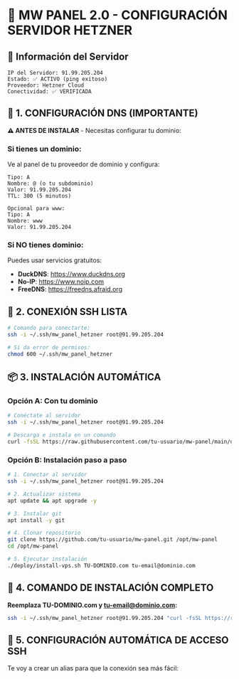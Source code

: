 # 🚀 MW PANEL 2.0 - CONFIGURACIÓN SERVIDOR HETZNER

## 📍 **Información del Servidor**
```
IP del Servidor: 91.99.205.204
Estado: ✅ ACTIVO (ping exitoso)
Proveedor: Hetzner Cloud
Conectividad: ✅ VERIFICADA
```

## 🔗 **1. CONFIGURACIÓN DNS (IMPORTANTE)**

**⚠️ ANTES DE INSTALAR** - Necesitas configurar tu dominio:

### **Si tienes un dominio:**
Ve al panel de tu proveedor de dominio y configura:
```
Tipo: A
Nombre: @ (o tu subdominio)
Valor: 91.99.205.204
TTL: 300 (5 minutos)

Opcional para www:
Tipo: A  
Nombre: www
Valor: 91.99.205.204
```

### **Si NO tienes dominio:**
Puedes usar servicios gratuitos:
- **DuckDNS**: https://www.duckdns.org
- **No-IP**: https://www.noip.com
- **FreeDNS**: https://freedns.afraid.org

## 🔑 **2. CONEXIÓN SSH LISTA**

```bash
# Comando para conectarte:
ssh -i ~/.ssh/mw_panel_hetzner root@91.99.205.204

# Si da error de permisos:
chmod 600 ~/.ssh/mw_panel_hetzner
```

## 📦 **3. INSTALACIÓN AUTOMÁTICA**

### **Opción A: Con tu dominio**
```bash
# Conéctate al servidor
ssh -i ~/.ssh/mw_panel_hetzner root@91.99.205.204

# Descarga e instala en un comando
curl -fsSL https://raw.githubusercontent.com/tu-usuario/mw-panel/main/deploy/install-vps.sh -o install-vps.sh && chmod +x install-vps.sh && ./install-vps.sh TU-DOMINIO.com tu-email@dominio.com
```

### **Opción B: Instalación paso a paso**
```bash
# 1. Conectar al servidor
ssh -i ~/.ssh/mw_panel_hetzner root@91.99.205.204

# 2. Actualizar sistema
apt update && apt upgrade -y

# 3. Instalar git
apt install -y git

# 4. Clonar repositorio
git clone https://github.com/tu-usuario/mw-panel.git /opt/mw-panel
cd /opt/mw-panel

# 5. Ejecutar instalación
./deploy/install-vps.sh TU-DOMINIO.com tu-email@dominio.com
```

## 🎯 **4. COMANDO DE INSTALACIÓN COMPLETO**

**Reemplaza TU-DOMINIO.com y tu-email@dominio.com:**

```bash
ssh -i ~/.ssh/mw_panel_hetzner root@91.99.205.204 "curl -fsSL https://raw.githubusercontent.com/tu-usuario/mw-panel/main/deploy/install-vps.sh -o install-vps.sh && chmod +x install-vps.sh && ./install-vps.sh TU-DOMINIO.com tu-email@dominio.com"
```

## 🔧 **5. CONFIGURACIÓN AUTOMÁTICA DE ACCESO SSH**

Te voy a crear un alias para que la conexión sea más fácil: